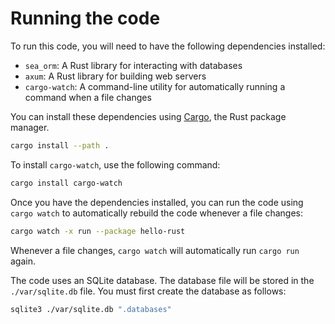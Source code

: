 # Running the code

To run this code, you will need to have the following dependencies installed:

- `sea_orm`: A Rust library for interacting with databases
- `axum`: A Rust library for building web servers
- `cargo-watch`: A command-line utility for automatically running a command when a file changes

You can install these dependencies using [Cargo](https://doc.rust-lang.org/cargo/), the Rust package manager. 

```bash
cargo install --path .
```

To install `cargo-watch`, use the following command:

```bash
cargo install cargo-watch
```

Once you have the dependencies installed, you can run the code using `cargo watch` to automatically rebuild the code whenever a file changes:

```bash
cargo watch -x run --package hello-rust
```

Whenever a file changes, `cargo watch` will automatically run `cargo run` again.

The code uses an SQLite database. The database file will be stored in the `./var/sqlite.db` file. You must first create the database as follows:

```bash
sqlite3 ./var/sqlite.db ".databases"
```